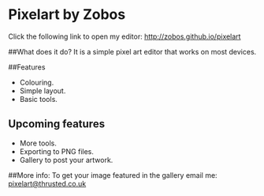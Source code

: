 # Pixelart by Zobos

Click the following link to open my editor: http://zobos.github.io/pixelart

##What does it do?
It is a simple pixel art editor that works on most devices.

##Features
* Colouring.
* Simple layout.
* Basic tools.

## Upcoming features
* More tools.
* Exporting to PNG files.
* Gallery to post your artwork.

##More info:
To get your image featured in the gallery email me:
pixelart@thrusted.co.uk
